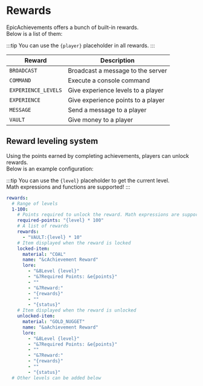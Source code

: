 # Rewards

EpicAchievements offers a bunch of built-in rewards. <br/>
Below is a list of them:

:::tip
You can use the `{player}` placeholder in all rewards.
:::

| Reward              | Description                        |
|---------------------|------------------------------------|
| `BROADCAST`         | Broadcast a message to the server  |
| `COMMAND`           | Execute a console command          | 
| `EXPERIENCE_LEVELS` | Give experience levels to a player |
| `EXPERIENCE`        | Give experience points to a player |
| `MESSAGE`           | Send a message to a player         |
| `VAULT`             | Give money to a player             |

## Reward leveling system

Using the points earned by completing achievements, players can unlock rewards. <br/>
Below is an example configuration:

:::tip
You can use the `{level}` placeholder to get the current level. <br/>
Math expressions and functions are supported!
:::

```yaml title="rewards.yml"
rewards:
  # Range of levels
  1-100:
    # Points required to unlock the reward. Math expressions are supported!
    required-points: "{level} * 100"
    # A list of rewards
    rewards:
      - "VAULT:{level} * 10"
    # Item displayed when the reward is locked
    locked-item:
      material: "COAL"
      name: "&cAchievement Reward"
      lore:
        - "&8Level {level}"
        - "&7Required Points: &e{points}"
        - ""
        - "&7Reward:"
        - "{rewards}"
        - ""
        - "{status}"
    # Item displayed when the reward is unlocked
    unlocked-item:
      material: "GOLD_NUGGET"
      name: "&aAchievement Reward"
      lore:
        - "&8Level {level}"
        - "&7Required Points: &e{points}"
        - ""
        - "&7Reward:"
        - "{rewards}"
        - ""
        - "{status}"
  # Other levels can be added below
```
